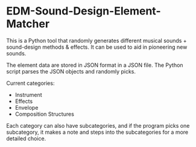 # EDM-Sound-Design-Element-Matcher

This is a Python tool that randomly generates different musical sounds + sound-design methods & effects. It can be used to aid in pioneering new sounds.

The element data are stored in JSON format in a JSON file. The Python script parses the JSON objects and randomly picks.

Current categories:
- Instrument
- Effects
- Envelope
- Composition Structures

Each category can also have subcategories, and if the program picks one subcategory, it makes a note and steps into the subcategories for a more detailed choice.
